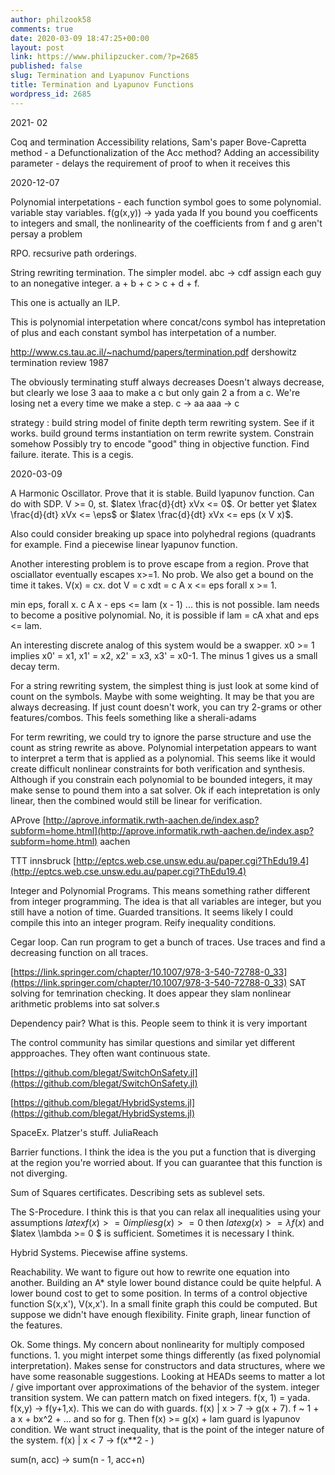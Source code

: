 ```yaml
---
author: philzook58
comments: true
date: 2020-03-09 18:47:25+00:00
layout: post
link: https://www.philipzucker.com/?p=2685
published: false
slug: Termination and Lyapunov Functions
title: Termination and Lyapunov Functions
wordpress_id: 2685
---
```


2021- 02

Coq and termination
Accessibility relations, Sam's paper
Bove-Capretta method - a Defunctionalization of the Acc method?
Adding an accessibility parameter - delays the requirement of proof to when it receives this


2020-12-07

Polynomial interpetations - each function symbol goes to some polynomial. variable stay variables.
f(g(x,y)) ->   yada yada
If you bound you coefficents to integers and small, the nonlinearity of the coefficients from f and g aren't persay a problem

RPO. recsurive path orderings.

String rewriting termination. The simpler model.
abc -> cdf
assign each guy to an nonegative integer.
a + b + c > c + d + f.

This one is actually an ILP.

This is polynomial interpetation where concat/cons symbol has intepretation of plus and each constant symbol has interpetation of a number.

http://www.cs.tau.ac.il/~nachumd/papers/termination.pdf dershowitz termination review 1987

The obviously terminating stuff always decreases
Doesn't always decrease, but clearly we lose 3 aaa to make a c but only gain 2 a from a c. We're losing net a every time we make a step.
c -> aa
aaa -> c

strategy : build string model of finite depth term rewriting system. See if it works.
build ground terms instantiation on term rewrite system. Constrain somehow
Possibly try to encode "good" thing in objective function.
Find failure. iterate.
This is a cegis.



2020-03-09

A Harmonic Oscillator. Prove that it is stable. Build lyapunov function. Can do with SDP. V >= 0, st. $latex \frac{d}{dt} xVx <= 0$. Or better yet $latex \frac{d}{dt} xVx <= \eps$ or $latex \frac{d}{dt} xVx <= eps (x V x)$.

Also could consider breaking up space into polyhedral regions (quadrants for example. Find a piecewise linear lyapunov function.

Another interesting problem is to prove escape from a region. Prove that osciallator eventually escapes x>=1. No prob. We also get a bound on the time it takes.  V(x) = cx. dot V = c xdt = c A x <= eps forall x >= 1.

min eps,   forall x. c A x - eps <= lam (x - 1)  ... this is not possible. lam needs to become a positive polynomial. No, it is possible if lam = cA xhat  and eps <= lam.

An interesting discrete analog of this system would be a swapper. x0 >= 1 implies x0' = x1, x1' = x2, x2' = x3, x3' = x0-1. The minus 1 gives us a small decay term.

For a string rewriting system, the simplest thing is just look at some kind of count on the symbols. Maybe with some weighting. It may be that you are always decreasing. If just count doesn't work, you can try 2-grams or other features/combos. This feels something like a sherali-adams 

For term rewriting, we could try to ignore the parse structure and use the count as string rewrite as above. Polynomial interpetation appears to want to interpret a term that is applied as a polynomial. This seems like it would create difficult nonlinear constraints for both verification and synthesis. Although if you constrain each polynomial to be bounded integers, it may make sense to pound them into a sat solver. Ok if each intepretation is only linear, then the combined would still be linear for verification.

AProve [http://aprove.informatik.rwth-aachen.de/index.asp?subform=home.html](http://aprove.informatik.rwth-aachen.de/index.asp?subform=home.html) aachen

TTT innsbruck [http://eptcs.web.cse.unsw.edu.au/paper.cgi?ThEdu19.4](http://eptcs.web.cse.unsw.edu.au/paper.cgi?ThEdu19.4)

Integer and Polynomial Programs. This means something rather different from integer programming. The idea is that all variables are integer, but you still have a notion of time. Guarded transitions. It seems likely I could compile this into an integer program. Reify inequality conditions.

Cegar loop. Can run program to get a bunch of traces. Use traces and find a decreasing function on all traces.

[https://link.springer.com/chapter/10.1007/978-3-540-72788-0_33](https://link.springer.com/chapter/10.1007/978-3-540-72788-0_33) SAT solving for temrination checking. It does appear they slam nonlinear arithmetic problems into sat solver.s

Dependency pair? What is this. People seem to think it is very important

The control community has similar questions and similar yet different appproaches. They often want continuous state.

[https://github.com/blegat/SwitchOnSafety.jl](https://github.com/blegat/SwitchOnSafety.jl)

[https://github.com/blegat/HybridSystems.jl](https://github.com/blegat/HybridSystems.jl)

SpaceEx. Platzer's stuff.  JuliaReach

Barrier functions. I think the idea is the you put a function that is diverging at the region you're worried about. If you can guarantee that this function is not diverging. 

Sum of Squares certificates. Describing sets as sublevel sets.

The S-Procedure. I think this is that you can relax all inequalities using your assumptions $latex  f(x) >=0 implies g(x) >=0$ then $latex g(x) >= \lambda f(x)$ and $latex \lambda >= 0 $ is sufficient. Sometimes it is necessary I think.

Hybrid Systems. Piecewise affine systems. 

Reachability. We want to figure out how to rewrite one equation into another. Building an A* style lower bound distance could be quite helpful. A lower bound cost to get to some position. In terms of a control objective function S(x,x'), V(x,x'). In a small finite graph this could be computed. But suppose we didn't have enough flexibility. Finite graph, linear function of the features.

Ok. Some things. My concern about nonlinearity for multiply composed functions. 1. you might interpet some things differently (as fixed polynomial interpretation). Makes sense for constructors and data structures, where we have some reasonable suggestions. Looking at HEADs seems to matter a lot / give important over approximations of the behavior of the system. integer transition system. We can pattern match on fixed integers. f(x, 1) = yada.   f(x,y) -> f(y+1,x).  This we can do with guards.  f(x) | x > 7 -> g(x + 7).  f ~ 1 + a x + bx^2 + ... and so for g. Then f(x) >= g(x) + lam guard is lyapunov condition. We want struct inequality, that is the point of the integer nature of the system.  f(x) | x < 7 -> f(x**2 -  ) 

sum(n, acc) -> sum(n - 1, acc+n)

